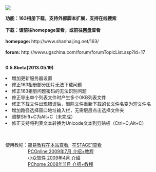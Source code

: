 <p><img src=http://www.shanhaijing.net/163/ox163.jpg border=0 /></p>
<b>功能：163相册下载，支持外部脚本扩展，支持在线搜索</b><br><br>
<b>下载：请前往homepage查看，或前往<a href="http://pan.baidu.com/s/1hqvHdA0#dir/path=%2FOX163%2FOX163%20archivers" target="_blank">网盘</a>查看</b><br><br>
<b>homepage: </b>http://www.shanhaijing.net/163/<br><br>
<b>forum: </b>http://www.ugschina.com/forum/forumTopicList.asp?id=17<br><br>
<p><strong>0.5.8beta(2013.05.19)</strong>
<li>增加更新服务器设置</li>
<li>修正163相册部分图片无法下载问题</li>
<li>修正163相册问题密码的无法识别问题</li>
<li>修正导出单个列表文件时产生多个0KB列表文件</li>
<li>修正下载文件出现错误后，删除文件重新下载的长文件名变为短文件名</li>
<li>增加路径选择窗口地址输入栏，无需层层点击选择文件夹</li>
<li>调整Shift+C为Alt+C（未完成）</li>
<li>修正支持将列表文本转换为Unicode文本到剪贴板（Ctrl+C,Alt+C）</li></p>
<br><br>
使用教程：<A href="http://www.ugschina.com/forum/forumTopicRead.asp?id=943" target="_blank">简易教程在本站查看</A>,  <A href="http://bbs.saraba1st.com/2b/read-htm-tid-375674.html" target="_blank">在STAGE1查看</A><BR>
　　　　　<A href="http://pcedu.pconline.com.cn/soft/wl/ftp/0907/1701508.html" target="_blank">PCOnline 2009年7月 介绍+教程</A><BR>
　　　　　<A href="http://www.appinn.com/ox163/" target="_blank">小众软件 2009年4月 介绍</A><BR>
　　　　　<A href="http://article.pchome.net/content-755986.html" target="_blank">PChome   2008年11月 介绍+教程</A><BR>